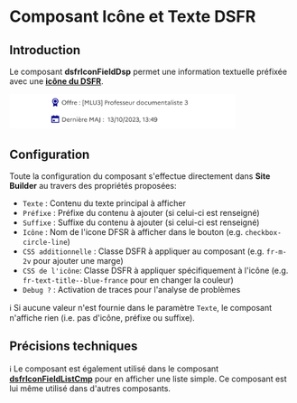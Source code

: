 # Composant Icône et Texte **DSFR**

## Introduction

Le composant **dsfrIconFieldDsp** permet une information textuelle préfixée avec une **[icône du DSFR](https://www.systeme-de-design.gouv.fr/elements-d-interface/fondamentaux-techniques/icones)**.

<img src="/media/dsfrIconFieldDsp.png" alt="Register" width=400> 

## Configuration

Toute la configuration du composant s'effectue directement dans **Site Builder** au travers des propriétés proposées:
* `Texte` : Contenu du texte principal à afficher
* `Préfixe` : Préfixe du contenu à ajouter (si celui-ci est renseigné)
* `Suffixe` : Suffixe du contenu à ajouter (si celui-ci est renseigné)
* `Icône` : Nom de l'icone DFSR à afficher dans le bouton (e.g. `checkbox-circle-line`)
* `CSS additionnelle` : Classe DSFR à appliquer au composant (e.g. `fr-m-2v`  pour ajouter une marge)
* `CSS de l'icône`: Classe DSFR à appliquer spécifiquement à l'icône (e.g. `fr-text-title--blue-france` pour en changer la couleur)
* `Debug ?` : Activation de traces pour l'analyse de problèmes

ℹ️ Si aucune valeur n'est fournie dans le paramètre `Texte`, le composant n'affiche rien (i.e. pas d'icône, préfixe ou suffixe).


## Précisions techniques

ℹ️ Le composant est également utilisé dans le composant **[dsfrIconFieldListCmp](/help/dsfrIconFieldListCmp.md)** pour en afficher une liste simple. Ce composant est lui même utilisé dans d'autres composants.